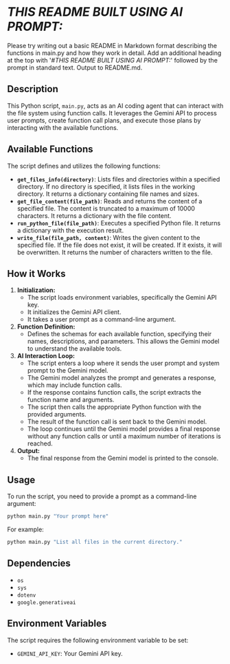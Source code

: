 # *THIS README BUILT USING AI PROMPT:*
Please try writing out a basic README in Markdown format describing the functions in main.py and how they work in detail. Add an additional heading at the top with '#*THIS README BUILT USING AI PROMPT:*' followed by the prompt in standard text. Output to README.md.

## Description
This Python script, `main.py`, acts as an AI coding agent that can interact with the file system using function calls. It leverages the Gemini API to process user prompts, create function call plans, and execute those plans by interacting with the available functions.

## Available Functions
The script defines and utilizes the following functions:

*   **`get_files_info(directory)`**: Lists files and directories within a specified directory. If no directory is specified, it lists files in the working directory. It returns a dictionary containing file names and sizes.
*   **`get_file_content(file_path)`**: Reads and returns the content of a specified file. The content is truncated to a maximum of 10000 characters. It returns a dictionary with the file content.
*   **`run_python_file(file_path)`**: Executes a specified Python file. It returns a dictionary with the execution result.
*   **`write_file(file_path, content)`**: Writes the given content to the specified file. If the file does not exist, it will be created. If it exists, it will be overwritten. It returns the number of characters written to the file.

## How it Works

1.  **Initialization:**
    *   The script loads environment variables, specifically the Gemini API key.
    *   It initializes the Gemini API client.
    *   It takes a user prompt as a command-line argument.
2.  **Function Definition:**
    *   Defines the schemas for each available function, specifying their names, descriptions, and parameters. This allows the Gemini model to understand the available tools.
3.  **AI Interaction Loop:**
    *   The script enters a loop where it sends the user prompt and system prompt to the Gemini model.
    *   The Gemini model analyzes the prompt and generates a response, which may include function calls.
    *   If the response contains function calls, the script extracts the function name and arguments.
    *   The script then calls the appropriate Python function with the provided arguments.
    *   The result of the function call is sent back to the Gemini model.
    *   The loop continues until the Gemini model provides a final response without any function calls or until a maximum number of iterations is reached.
4.  **Output:**
    *   The final response from the Gemini model is printed to the console.

## Usage

To run the script, you need to provide a prompt as a command-line argument:

```bash
python main.py "Your prompt here"
```

For example:

```bash
python main.py "List all files in the current directory."
```

## Dependencies

*   `os`
*   `sys`
*   `dotenv`
*   `google.generativeai`

## Environment Variables

The script requires the following environment variable to be set:

*   `GEMINI_API_KEY`: Your Gemini API key.
